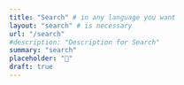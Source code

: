 ```yaml
---
title: "Search" # in any language you want
layout: "search" # is necessary
url: "/search"
#description: "Description for Search"
summary: "search"
placeholder: "👀"
draft: true
---
```

